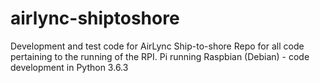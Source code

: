 # airlync-shiptoshore
Development and test code for AirLync Ship-to-shore
Repo for all code pertaining to the running of the RPI. 
Pi running Raspbian (Debian) - code development in Python 3.6.3
